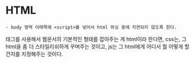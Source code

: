 # HTML

    - body 영역 아래쪽에 <script>를 넣어서 html 파싱 중에 지연되지 않도록 한다.

태그를 사용해서
웹문서의 기본적인 형태를 잡아주는 게 html이라 한다면,
css는, 그 html을 좀 더 스타일리쉬하게 꾸며주는 것이고,
js는 그 html에게 어디서 뭘 어떻게 할 건지를 지정해주는 것이다.